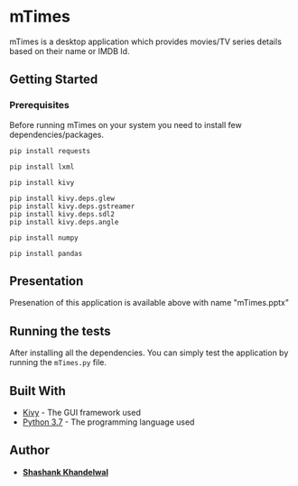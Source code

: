 # mTimes
mTimes is a desktop application which provides movies/TV series details based on their name or IMDB Id.

## Getting Started

### Prerequisites

Before running mTimes on your system you need to install few dependencies/packages.

```
pip install requests
```
```
pip install lxml
```
```
pip install kivy
```
```
pip install kivy.deps.glew 
pip install kivy.deps.gstreamer 
pip install kivy.deps.sdl2 
pip install kivy.deps.angle
```
```
pip install numpy
```
```
pip install pandas
```
## Presentation

Presenation of this application is available above with name "mTimes.pptx"

## Running the tests

After installing all the dependencies. You can simply test the application by running the `mTimes.py` file.

## Built With

* [Kivy](https://kivy.org/) - The GUI framework used
* [Python 3.7](https://www.python.org/downloads/) - The programming language used

## Author

* **[Shashank Khandelwal](https://www.linkedin.com/in/shashank-khandelwal/)**


